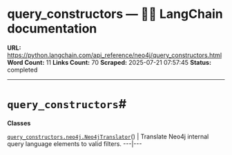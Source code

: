 # query_constructors — 🦜🔗 LangChain  documentation

**URL:** https://python.langchain.com/api_reference/neo4j/query_constructors.html
**Word Count:** 11
**Links Count:** 70
**Scraped:** 2025-07-21 07:57:45
**Status:** completed

---

# `query_constructors`\#

**Classes**

[`query_constructors.neo4j.Neo4jTranslator`](https://python.langchain.com/api_reference/neo4j/query_constructors/langchain_neo4j.query_constructors.neo4j.Neo4jTranslator.html#langchain_neo4j.query_constructors.neo4j.Neo4jTranslator "langchain_neo4j.query_constructors.neo4j.Neo4jTranslator")\(\) | Translate Neo4j internal query language elements to valid filters.   ---|---